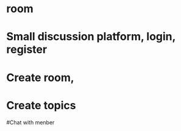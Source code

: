 # room
# Small discussion platform, login, register
# Create room,
# Create topics
#Chat with menber
